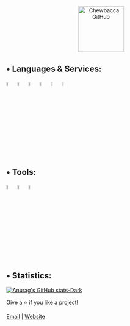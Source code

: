 <div id="header" align="center">
  <a target="_blank" href="https://github.com/DevChewbacca"><img src="https://komarev.com/ghpvc/?username=DevChewbacca&color=blue" alt="Chewbacca GitHub" width="120" /></a>&nbsp;&nbsp; 
</div>

## • Languages & Services:
<code><img width="5%" src="https://raw.githubusercontent.com/yurijserrano/Github-Profile-Readme-Logos/df5bacba92a025537970ad7ad34a1c54e1aa6869/programming%20languages/java.svg"></code>
<code><img width="5%" src="https://raw.githubusercontent.com/yurijserrano/Github-Profile-Readme-Logos/f994c418a134b58c4aec11152f6a4a33fa89da26/programming%20languages/kotlin.svg"></code>
<code><img width="5%" src="https://github.com/jalbertsr/logo-badge-images/blob/master/img/rsz_swift.png"></code>
<code><img width="5%" src="https://raw.githubusercontent.com/yurijserrano/Github-Profile-Readme-Logos/f994c418a134b58c4aec11152f6a4a33fa89da26/programming%20languages/javascript.svg"></code>
<code><img width="5%" src="https://raw.githubusercontent.com/yurijserrano/Github-Profile-Readme-Logos/f994c418a134b58c4aec11152f6a4a33fa89da26/programming%20languages/python.svg"></code>
<code><img width="5%" src="https://raw.githubusercontent.com/yurijserrano/Github-Profile-Readme-Logos/f994c418a134b58c4aec11152f6a4a33fa89da26/databases/mysql.svg"></code>

## • Tools:
<code><img width="5%" src="https://raw.githubusercontent.com/yurijserrano/Github-Profile-Readme-Logos/f994c418a134b58c4aec11152f6a4a33fa89da26/ides/intellij.svg"></code>
<code><img width="5%" src="https://raw.githubusercontent.com/yurijserrano/Github-Profile-Readme-Logos/f994c418a134b58c4aec11152f6a4a33fa89da26/ides/pycharm.svg"></code>
<code><img width="5%" src="https://raw.githubusercontent.com/yurijserrano/Github-Profile-Readme-Logos/f994c418a134b58c4aec11152f6a4a33fa89da26/text%20editors/vscode.svg"></code>

## • Statistics:

[![Anurag's GitHub stats-Dark](https://github-readme-stats.vercel.app/api?username=DevChewbacca&show_icons=true&theme=dark#gh-dark-mode-only)](https://github.com/anuraghazra/github-readme-stats#gh-dark-mode-only)

Give a ⭐️ if you like a project!

[Email](mailto:sebastian@zaengler.net?subject=Hi "Hi!") | [Website](https://travelgeeks.world "Welcome")

